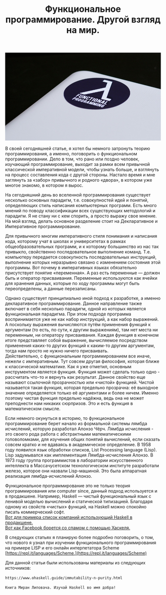 ﻿---
layout: post
title: Функциональное программирование. Другой взгляд на мир.
---
![](/image/post-2020-07-04/fp.jpg)


В своей сегодняшней статье, я хотел бы немного затронуть теорию программирования, а именно, поговорить о функциональном программировании. Дело в том, что рано или поздно человек, изучающий программирование, выходит за рамки всем привычной классической императивной модели, чтобы узнать больше, и взглянуть на процесс составления кода с другой стороны. Настало время и мне заглянуть за «забор» привычного и родного «двора», в котором уже многое знакомо, в котором я вырос.  

На сегодняшний день во вселенной программирования существует несколько основных парадигм, т.е. совокупностей идей и понятий, определяющих стиль написания компьютерных программ. Есть много мнений по поводу классификации всех существующих методологий и парадигм. Я не стану ни с кем спорить, а просто выражу свое мнение. На мой взгляд, делать основное разделение стоит на Декларативное и Императивное программирование.  

Для привычного многим императивного стиля понимания и написания кода, которому учат в школах и университетах в рамках общеобразовательных программ, и к которому большинство из нас так привыкло, свойственно последовательное выполнение команд. Т.е. компьютеру передается совокупность последовательных инструкций, выполнение которых неразрывно связано с изменением состояния этой программы. Вот почему в императивных языках обязательно присутствует понятие «переменная». А раз есть переменные — должен быть и оператор присваивания. Переменные используются как ячейки для хранения данных, которые по ходу программы могут быть переопределены, а данные перезаписаны.  

Однако существует принципиально иной подход к разработке, а именно декларативное программирование. Данное направление также включает в себя несколько парадигм, одной из которых является функциональная парадигма. При этом подходе программа воспринимается уже не как набор инструкций, а как набор выражений. А поскольку выражения вычисляются путём применения функций к аргументам (то есть, по сути, к другим выражениям), там нет места ни переменным, ни оператору присваивания. Каждая функция в конечном итоге представляет собой выражение, вычисляемое посредством применения каких-то других функций к каким-то другим аргументам, тогда нам просто не нужно ничего присваивать.  
Действительно, с функциональным программированием все иначе, нежели с императивным. Тут совсем другая философия, которая ближе к классической математике. Как я уже отметил, основным инструментом является функция. Функция может сделать только одно - рассчитать что-то и вернуть как результат. Данное свойство еще называют ссылочной прозрачностью или «чистой» функцией. Чистой называется такая функция, которая предельно прозрачна: её выходное значение определяется только её аргументами и более ничем. Именно поэтому чистая функция предельно надёжна, ведь она не может преподнести нам никаких сюрпризов. Это и есть функция в математическом смысле.  

Если немного окунуться в историю, то функциональное программирование берет начало из формальной системы лямбда исчислений, которую разработал Алонзо Чёрч. Лямбда исчисления - это своего рода работа с абстрактными математическими головоломками, для изучения общих понятий вычислений, если сказать совсем кратко и не вдаваясь в академическое определение. В 1958 году появился язык обработки списков, List Processing language (Lisp). Lisp задумывался как имплементация Лямбда-исчисления Алонзо. В 1973 году группа программистов в лаборатории искусственного интеллекта в Массачусетском технологическом институте разработали железо, которое они назвали Lisp-машиной. Это была аппаратная реализация лямбда-исчислений Алонзо.  

Функциональное программирование это не только теория программирования или computer since, данный подход используется и в продакшене. 
Например, Haskell — чистый функциональный язык с ленивой моделью вычислений и статической типизацией. Благодаря одному из свойств «чистых» функций, на Haskell можно спокойно писать коммерческий софт.   
[Вот для примера список компаний использующий Haskell в продакшене.](https://wiki.haskell.org/Haskell_in_industry)      
[Вот как Facebook борется со спамом с помощью Хаскеля.](https://code.facebook.com/posts/302060973291128/open-sourcing-haxl-a-library-for-haskell/)
  
В следующих статьях я планирую более подробно поговорить, о том, что нового я узнал при изучении функционального программирования на примере LISP и его онлайн интерпетатора Scheme [https://repl.it/languages/Scheme.](https://repl.it/languages/Scheme)  


Для данной статьи были использованы материалы из следующих источников:  

`https://www.ohaskell.guide/immutability-n-purity.html`   
 
`Книга Миран Липовача. Изучай Haskell во имя добра!`   




